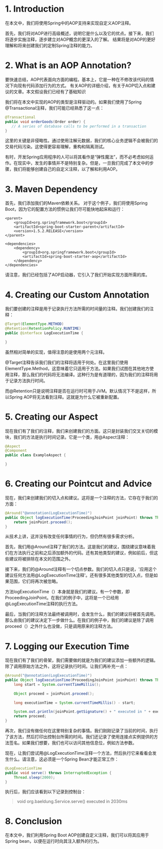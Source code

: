 

# **1. Introduction**

在本文中，我们将使用Spring中的AOP支持来实现自定义AOP注释。

首先，我们将对AOP进行高级概述，说明它是什么以及它的优点。接下来，我们将逐步实施注释，逐步建立对AOP概念的更深入的了解。 结果将是对AOP的更好理解和将来创建我们的定制Spring注释的能力。


# **2. What is an AOP Annotation?**

要快速总结，AOP代表面向方面的编程。基本上，它是一种在不修改该代码的情况下向现有代码添加行为的方式。 有关AOP的详细介绍，有关于AOP切入点和建议的文章。本文假设我们已经有了基础知识

我们将在本文中实现的AOP的类型是注释驱动的。如果我们使用了Spring @Transactional注释，我们可能已经熟悉了这一点：

``` java
@Transactional
public void orderGoods(Order order) {
   // A series of database calls to be performed in a transaction
}
```

这里的关键是非侵略性。通过使用注解元数据，我们的核心业务逻辑不会被我们的交易代码污染。这使得更容易理解，重构和隔离测试。

有时，开发Spring应用程序的人可以将其看作是“弹性魔法”，而不必考虑如何运作。在现实中，发生的事情并不是特别复杂。但是，一旦我们完成了本文中的步骤，我们将能够创建自己的自定义注释，以了解和利用AOP。

# **3. Maven Dependency**

首先，我们添加我们的Maven依赖关系。 对于这个例子，我们将使用Spring Boot，因为它的配置方法的惯例让我们尽可能快地起床和运行：


``` vbscript-html
<parent>
    <groupId>org.springframework.boot</groupId>
    <artifactId>spring-boot-starter-parent</artifactId>
    <version>1.5.2.RELEASE</version>
</parent>
 
<dependencies>
    <dependency>
        <groupId>org.springframework.boot</groupId>
        <artifactId>spring-boot-starter-aop</artifactId>
    </dependency>
</dependencies>
```


请注意，我们已经包括了AOP启动器，它引入了我们开始实现方面所需的库。

# **4. Creating our Custom Annotation**

我们要创建的注释是用于记录执行方法所需的时间量的注释。我们创建我们的注释：

``` java
@Target(ElementType.METHOD)
@Retention(RetentionPolicy.RUNTIME)
public @interface LogExecutionTime {
 
}
```


虽然相对简单的实现，值得注意的是使用两个元注释。

@Target注释告诉我们我们的注释将适用于何处。在这里我们使用ElementType.Method，这意味着它只适用于方法。如果我们试图在其他地方使用注释，那么我们的代码将无法编译。这种行为是有道理的，因为我们的注释将用于记录方法执行时间。

而@Retention只是说明注释是否在运行时可用于JVM。默认情况下不是这样，所以Spring AOP将无法看到注释。这就是为什么它被重新配置。

# **5. Creating our Aspect**

现在我们有了我们的注释，我们来创建我们的方面。这只是封装我们交叉关切的模块，我们的方法是执行时间记录。它是一个类，用@Aspect注释：

``` java
@Aspect
@Component
public class ExampleAspect {
 
}
```

# **6. Creating our Pointcut and Advice**

现在，我们来创建我们的切入点和建议。这将是一个注释的方法，它存在于我们的方面：

``` java
@Around("@annotation(LogExecutionTime)")
public Object logExecutionTime(ProceedingJoinPoint joinPoint) throws Throwable {
    return joinPoint.proceed();
}
```

从技术上讲，这并没有改变任何事情的行为，但仍然有很多需求分析。

首先，我们用@Around注释了我们的方法。这是我们的建议，围绕建议意味着我们在方法执行之前和之后添加额外的代码。还有其他类型的建议，例如前后，但这些建议将被排除在本文的范围之外。

接下来，我们的@Around注释有一个切点参数。我们的切入点只是说，'应用这个建议任何方法用@LogExecutionTime注释'。还有很多其他类型的切入点，但是如果范围，它们将再次被忽略。

方法logExecutionTime（）本身就是我们的建议。有一个参数，即ProceedingJoinPoint。在我们的例子中，这将是一个已经用@LogExecutionTime注释的执行方法。

最后，当我们的注释方法最终被调用时，会发生什么，我们的建议将被首先调用。那么由我们的建议决定下一步做什么。在我们的例子中，我们的建议是除了调用proceed（）之外什么也没做，只是调用原来的注释方法。


# **7. Logging our Execution Time**

现在我们有了我们的骨架，我们需要做的就是为我们的建议添加一些额外的逻辑。除了调用原始方法之外，这将记录执行时间。让我们再补充一点：


``` java
@Around("@annotation(LogExecutionTime)")
public Object logExecutionTime(ProceedingJoinPoint joinPoint) throws Throwable {
    long start = System.currentTimeMillis();
 
    Object proceed = joinPoint.proceed();
 
    long executionTime = System.currentTimeMillis() - start;
 
    System.out.println(joinPoint.getSignature() + " executed in " + executionTime + "ms");
    return proceed;
}
```


再次，我们没有做任何在这里特别复杂的事情。我们刚刚记录了当前的时间，执行了该方法，然后打印出控制台所需的时间。我们还记录了使用连接点实例提供的方法签名。如果我们想要，我们也可以访问其他信息位，例如方法参数。

现在，让我们尝试用@LogExecutionTime注释一个方法，然后执行它来看看会发生什么。请注意，这必须是一个Spring Bean才能正常工作：

``` java
@LogExecutionTime
public void serve() throws InterruptedException {
    Thread.sleep(2000);
}
```


执行后，我们应该看到以下记录到控制台：
> void org.baeldung.Service.serve() executed in 2030ms

# **8. Conclusion**

在本文中，我们利用Spring Boot AOP创建自定义注释，我们可以将其应用于Spring bean，以便在运行时向其注入额外的行为。


